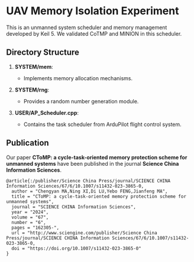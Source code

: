 # UAV Memory Isolation Experiment

This is an unmanned system scheduler and memory management developed by Keil 5.
We validated CoTMP and MINION in this scheduler.

## Directory Structure

1. **SYSTEM/mem**:
   - Implements memory allocation mechanisms.

2. **SYSTEM/rng**:
   - Provides a random number generation module.

3. **USER/AP_Scheduler.cpp**:
   - Contains the task scheduler from ArduPilot flight control system.

## Publication

Our paper **CToMP: a cycle-task-oriented memory protection scheme for unmanned systems** have been published in the journal **Science China Information Sciences**.

```
@article{:/publisher/Science China Press/journal/SCIENCE CHINA Information Sciences/67/6/10.1007/s11432-023-3865-0,
  author = "Chengyan MA,Ning XI,Di LU,Yebo FENG,Jianfeng MA",
  title = "CToMP: a cycle-task-oriented memory protection scheme for unmanned systems",
  journal = "SCIENCE CHINA Information Sciences",
  year = "2024",
  volume = "67",
  number = "6",
  pages = "162305-",
  url = "http://www.sciengine.com/publisher/Science China Press/journal/SCIENCE CHINA Information Sciences/67/6/10.1007/s11432-023-3865-0,
  doi = "https://doi.org/10.1007/s11432-023-3865-0"
}
```

